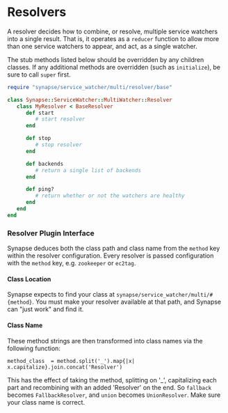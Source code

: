 # Resolvers

A resolver decides how to combine, or resolve, multiple service watchers into a
single result. That is, it operates as a `reducer` function to allow more than
one service watchers to appear, and act, as a single watcher.

The stub methods listed below should be overridden by any children classes.
If any additional methods are overridden (such as `initialize`), be sure to
call `super` first.

```ruby
require "synapse/service_watcher/multi/resolver/base"

class Synapse::ServiceWatcher::MultiWatcher::Resolver
   class MyResolver < BaseResolver
      def start
	     # start resolver
	  end

	  def stop
	     # stop resolver
	  end

	  def backends
	     # return a single list of backends
	  end

	  def ping?
	     # return whether or not the watchers are healthy
	  end
   end
end
```

### Resolver Plugin Interface
Synapse deduces both the class path and class name from the `method` key within
the resolver configuration.  Every resolver is passed configuration with the
`method` key, e.g. `zookeeper` or `ec2tag`.

#### Class Location
Synapse expects to find your class at `synapse/service_watcher/multi/#{method}`.
You must make your resolver available at that path, and Synapse can "just work" and
find it.

#### Class Name
These method strings are then transformed into class names via the following
function:

```
method_class  = method.split('_').map{|x| x.capitalize}.join.concat('Resolver')
```

This has the effect of taking the method, splitting on '_', capitalizing each
part and recombining with an added 'Resolver' on the end. So `fallback`
becomes `FallbackResolver`, and `union` becomes `UnionResolver`. Make sure
your class name is correct.
